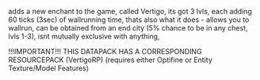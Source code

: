 adds a new enchant to the game, called Vertigo,
its got 3 lvls, each adding 60 ticks (3sec) of wallrunning time,
thats also what it does - allows you to wallrun,
can be obtained from an end city (5% chance to be in any chest, lvls 1-3),
isnt mutually exclusive with anything,

!!!IMPORTANT!!! THIS DATAPACK HAS A CORRESPONDING RESOURCEPACK (VertigoRP) (requires either Optifine or Entity Texture/Model Features)

